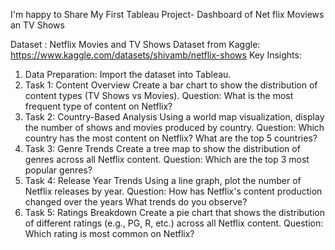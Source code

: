 I'm happy to Share My First Tableau Project- Dashboard of Net flix Moviews an TV Shows

Dataset :
 Netflix Movies and TV Shows Dataset from Kaggle: https://www.kaggle.com/datasets/shivamb/netflix-shows
 Key Insights:

 1. Data Preparation:
 Import the dataset into Tableau.
 2. Task 1: Content Overview
 Create a bar chart to show the distribution of content types (TV Shows vs Movies). 
Question: What is the most frequent type of content on Netflix?
 3. Task 2: Country-Based Analysis
 Using a world map visualization, display the number of shows and movies
 produced by country.
 Question: Which country has the most content on Netflix? What are the top 5
 countries?
 4. Task 3: Genre Trends
 Create a tree map to show the distribution of genres across all Netflix content.
 Question: Which are the top 3 most popular genres?
 5. Task 4: Release Year Trends
 Using a line graph, plot the number of Netflix releases by year.
 Question: How has Netflix&#39;s content production changed over the years What
 trends do you observe?
 6. Task 5: Ratings Breakdown
 Create a pie chart that shows the distribution of different ratings (e.g., PG, R, etc.)
 across all Netflix content.
 Question: Which rating is most common on Netflix?
 
